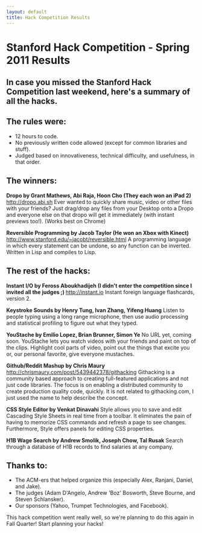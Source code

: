 ```yaml
---
layout: default
title: Hack Competition Results
---
```


# Stanford Hack Competition - Spring 2011 Results

## In case you missed the Stanford Hack Competition last weekend, here's a summary of all the hacks.

## The rules were:

- 12 hours to code.
- No previously written code allowed (except for common libraries and stuff).
- Judged based on innovativeness, technical difficulty, and usefulness, in that order.

## The winners:

<strong>Dropo by Grant Mathews, Abi Raja, Hoon Cho (They each won an iPad 2)
</strong><a href="http://dropo.abi.sh">http://dropo.abi.sh</a>
Ever wanted to quickly share music, video or other files with your friends? Just drag/drop any files from your Desktop onto a Dropo and everyone else on that dropo will get it immediately (with instant previews too!). (Works best on Chrome)

<strong>Reversible Programming by Jacob Taylor (He won an Xbox with Kinect)
</strong><a href="http://www.stanford.edu/~jacobt/reversible.html">http://www.stanford.edu/~jacobt/reversible.html</a>
A programming language in which every statement can be undone, so any function can be inverted. Written in Lisp and compiles to Lisp.

## The rest of the hacks:

<strong>Instant I/O by Feross Aboukhadijeh (I didn't enter the competition since I invited all the judges ;)
</strong><a href="http://instant.io">http://instant.io</a>
Instant foreign language flashcards, version 2.

<strong>Keystroke Sounds by Henry Tung, Ivan Zhang, Yifeng Huang</strong>
Listen to people typing using a long range microphone, then use audio processing and statistical profiling to figure out what they typed.

<strong>YouStache by Emilio Lopez, Brian Brunner, Simon Ye</strong>
No URL yet, coming soon.
YouStache lets you watch videos with your friends and paint on top of the clips. Highlight cool parts of video, point out the things that excite you or, our personal favorite, give everyone mustaches.

<strong>Github/Reddit Mashup by Chris Maury</strong>
<a href="http://chrismaury.com/post/5439442378/githacking"> http://chrismaury.com/post/5439442378/githacking</a>
Githacking is a community based approach to creating full-featured applications and not just code libraries. The focus is on enabling a distributed community to create production quality code, quickly.  It is not related to githacking.com, I just used the name to help describe the concept.

<strong>CSS Style Editor by Venkat Dinavahi</strong>
Style allows you to save and edit Cascading Style Sheets in real time from a toolbar. It eliminates the pain of having to memorize CSS commands and refresh a page to see changes. Furthermore, Style offers panels for editing CSS properties.

<strong>H1B Wage Search by Andrew Smolik, Joseph Chow, Tal Rusak</strong>
Search through a database of H1B records to find salaries at any company.

## Thanks to:
- The ACM-ers that helped organize this (especially Alex, Ranjani, Daniel, and Jake).
- The judges (Adam D'Angelo, Andrew 'Boz' Bosworth, Steve Bourne, and Steven Schlansker).
- Our sponsors (Yahoo, Trumpet Technologies, and Facebook).

This hack competition went really well, so we're planning to do this again in Fall Quarter! Start planning your hacks!
